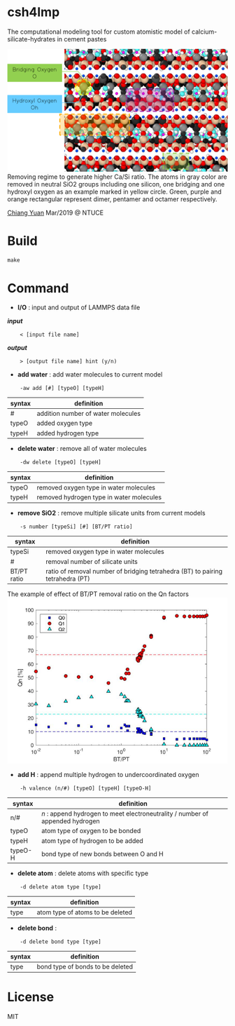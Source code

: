 # csh4lmp
The computational modeling tool for custom atomistic model of calcium-silicate-hydrates in cement pastes

![Removal Regime](/image/Removal.png)
Removing regime to generate higher Ca/Si ratio. The atoms in gray color are removed in neutral SiO2 groups including one silicon, one bridging and one hydroxyl oxygen as an example marked in yellow circle. Green, purple and orange rectangular represent dimer, pentamer and octamer respectively.

[Chiang Yuan](www.linkedin.com/in/yuanchiang) Mar/2019 @ NTUCE

# Build

```
make
```

# Command

- __I/O__ : input and output of LAMMPS data file

**_input_**
```
	< [input file name]
```
**_output_**
```
	> [output file name] hint (y/n)
```
- __add water__ : add water molecules to current model

```
	-aw add [#] [typeO] [typeH]        
```
syntax | definition
------ | ----------
\# | addition number of water molecules
typeO | added oxygen type
typeH | added hydrogen type

- __delete water__ : remove all of water molecules
```
	-dw delete [typeO] [typeH]
```
syntax | definition
------ | ----------
typeO | removed oxygen type in water molecules
typeH | removed hydrogen type in water molecules

- __remove SiO2__ : remove multiple silicate units from current models
```
	-s number [typeSi] [#] [BT/PT ratio]
```
syntax | definition
------ | ----------
typeSi | removed oxygen type in water molecules
\# | removal number of silicate units
BT/PT ratio | ratio of removal number of bridging tetrahedra (BT) to pairing tetrahedra (PT)

The example of effect of BT/PT removal ratio on the Qn factors
![BT/PT](/image/1.57.jpg)


- __add H__ : append multiple hydrogen to undercoordinated oxygen
```
	-h valence (n/#) [typeO] [typeH] [typeO-H] 
```
syntax | definition
------ | ----------
n/\# | _n_ : append hydrogen to meet electroneutrality / number of appended hydrogen
typeO | atom type of oxygen to be bonded
typeH | atom type of hydrogen to be added
typeO-H | bond type of new bonds between O and H

- __delete atom__ : delete atoms with specific type
```
	-d delete atom type [type]
```
syntax | definition
------ | ----------
type | atom type of atoms to be deleted
- __delete bond__ :
```
	-d delete bond type [type]                 
```
syntax | definition
------ | ----------
type | bond type of bonds to be deleted
# License
MIT
